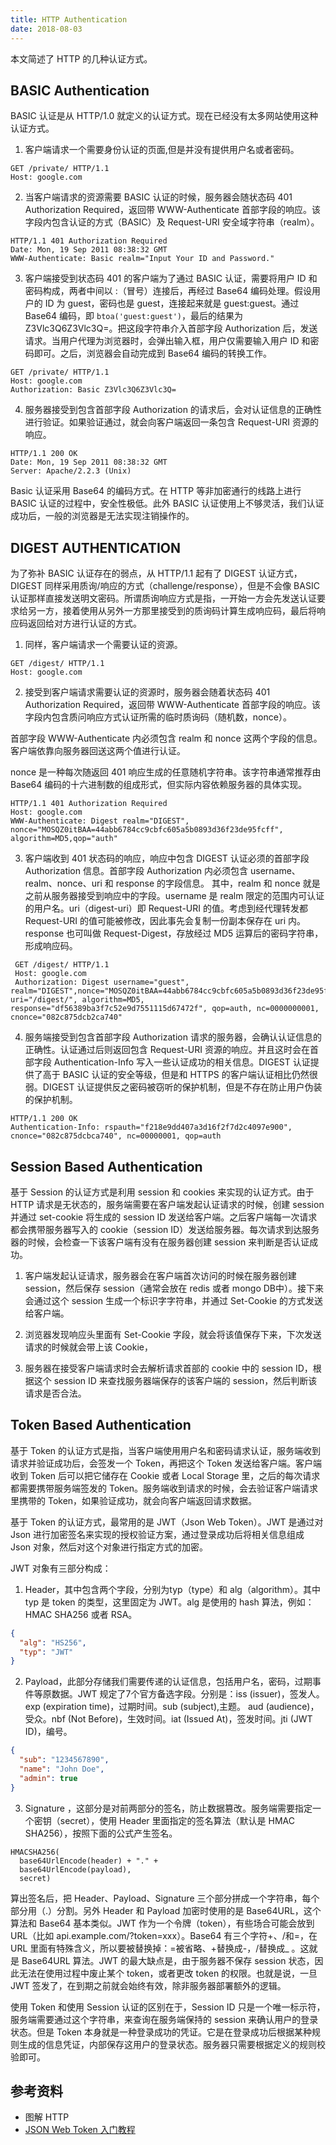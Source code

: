 ```yaml
---
title: HTTP Authentication
date: 2018-08-03
---
```


本文简述了 HTTP 的几种认证方式。

## BASIC Authentication

BASIC 认证是从 HTTP/1.0 就定义的认证方式。现在已经没有太多网站使用这种认证方式。

 1. 客户端请求一个需要身份认证的页面,但是并没有提供用户名或者密码。
 ````http
 GET /private/ HTTP/1.1
 Host: google.com
````

2. 当客户端请求的资源需要 BASIC 认证的时候，服务器会随状态码 401 Authorization Required，返回带 WWW-Authenticate 首部字段的响应。该字段内包含认证的方式（BASIC）及 Request-URI 安全域字符串（realm）。
````http
HTTP/1.1 401 Authorization Required
Date: Mon, 19 Sep 2011 08:38:32 GMT
WWW-Authenticate: Basic realm="Input Your ID and Password."
````

3. 客户端接受到状态码 401 的客户端为了通过 BASIC 认证，需要将用户 ID 和密码构成，两者中间以 :（冒号）连接后，再经过 Base64 编码处理。假设用户的 ID 为 guest，密码也是 guest，连接起来就是 guest:guest。通过 Base64 编码，即 `btoa('guest:guest')`，最后的结果为 Z3Vlc3Q6Z3Vlc3Q=。把这段字符串介入首部字段 Authorization 后，发送请求。当用户代理为浏览器时，会弹出输入框，用户仅需要输入用户 ID 和密码即可。之后，浏览器会自动完成到 Base64 编码的转换工作。
 ````http
 GET /private/ HTTP/1.1
 Host: google.com
 Authorization: Basic Z3Vlc3Q6Z3Vlc3Q=
````

4. 服务器接受到包含首部字段 Authorization 的请求后，会对认证信息的正确性进行验证。如果验证通过，就会向客户端返回一条包含 Request-URI 资源的响应。
````http
HTTP/1.1 200 OK
Date: Mon, 19 Sep 2011 08:38:32 GMT
Server: Apache/2.2.3 (Unix)
````

Basic 认证采用 Base64 的编码方式。在 HTTP 等非加密通行的线路上进行 BASIC 认证的过程中，安全性极低。此外 BASIC 认证使用上不够灵活，我们认证成功后，一般的浏览器是无法实现注销操作的。

## DIGEST AUTHENTICATION

为了弥补 BASIC 认证存在的弱点，从 HTTP/1.1 起有了 DIGEST 认证方式，DIGEST 同样采用质询/响应的方式（challenge/response），但是不会像 BASIC 认证那样直接发送明文密码。所谓质询响应方式是指，一开始一方会先发送认证要求给另一方，接着使用从另外一方那里接受到的质询码计算生成响应码，最后将响应码返回给对方进行认证的方式。
 
 1. 同样，客户端请求一个需要认证的资源。
 ````http
 GET /digest/ HTTP/1.1
 Host: google.com
 ````
 
 2. 接受到客户端请求需要认证的资源时，服务器会随着状态码 401 Authorization Required，返回带 WWW-Authenticate 首部字段的响应。该字段内包含质问响应方式认证所需的临时质询码（随机数，nonce）。
 
 首部字段 WWW-Authenticate 内必须包含 realm 和 nonce 这两个字段的信息。客户端依靠向服务器回送这两个值进行认证。
 
 nonce 是一种每次随返回 401 响应生成的任意随机字符串。该字符串通常推荐由 Base64 编码的十六进制数的组成形式，但实际内容依赖服务器的具体实现。
 ````http
 HTTP/1.1 401 Authorization Required
 Host: google.com
 WWW-Authenticate: Digest realm="DIGEST", nonce="MOSQZ0itBAA=44abb6784cc9cbfc605a5b0893d36f23de95fcff", algorithm=MD5,qop="auth"
 ````
 
 3. 客户端收到 401 状态码的响应，响应中包含 DIGEST 认证必须的首部字段 Authorization 信息。首部字段 Authorization 内必须包含 username、realm、nonce、uri 和 response 的字段信息。
 其中，realm 和 nonce 就是之前从服务器接受到响应中的字段。username 是 realm 限定的范围内可认证的用户名。uri（digest-uri）即 Request-URI 的值。考虑到经代理转发都 Request-URI 的值可能被修改，因此事先会复制一份副本保存在 uri 内。response 也可叫做 Request-Digest，存放经过 MD5 运算后的密码字符串，形成响应码。
 ````http
  GET /digest/ HTTP/1.1
  Host: google.com
  Authorization: Digest username="guest", realm="DIGEST",nonce="MOSQZ0itBAA=44abb6784cc9cbfc605a5b0893d36f23de95fcff", uri="/digest/", algorithm=MD5, response="df56389ba3f7c52e9d7551115d67472f", qop=auth, nc=0000000001, cnonce="082c875dcb2ca740"
 ````
 
 4. 服务端接受到包含首部字段 Authorization 请求的服务器，会确认认证信息的正确性。认证通过后则返回包含 Request-URI 资源的响应。并且这时会在首部字段 Authentication-Info 写入一些认证成功的相关信息。DIGEST 认证提供了高于 BASIC 认证的安全等级，但是和 HTTPS 的客户端认证相比仍然很弱。DIGEST 认证提供反之密码被窃听的保护机制，但是不存在防止用户伪装的保护机制。
  ````http
  HTTP/1.1 200 OK
  Authentication-Info: rspauth="f218e9dd407a3d16f2f7d2c4097e900", cnonce="082c875dcbca740", nc=00000001, qop=auth
  ````

## Session Based Authentication

基于 Session 的认证方式是利用 session 和 cookies 来实现的认证方式。由于 HTTP 请求是无状态的，服务端需要在客户端发起认证请求的时候，创建 session 并通过 set-cookie 将生成的 session ID 发送给客户端。之后客户端每一次请求都会携带服务器写入的 cookie（session ID）发送给服务器。每次请求到达服务器的时候，会检查一下该客户端有没有在服务器创建 session 来判断是否认证成功。

1. 客户端发起认证请求，服务器会在客户端首次访问的时候在服务器创建 session，然后保存 session（通常会放在 redis 或者 mongo DB中）。接下来会通过这个 session 生成一个标识字字符串，并通过 Set-Cookie 的方式发送给客户端。

2. 浏览器发现响应头里面有 Set-Cookie 字段，就会将该值保存下来，下次发送请求的时候就会带上该 Cookie，

3. 服务器在接受客户端请求时会去解析请求首部的 cookie 中的 session ID，根据这个 session ID 来查找服务器端保存的该客户端的 session，然后判断该请求是否合法。

## Token Based Authentication

基于 Token 的认证方式是指，当客户端使用用户名和密码请求认证，服务端收到请求并验证成功后，会签发一个 Token，再把这个 Token 发送给客户端。客户端收到 Token 后可以把它储存在 Cookie 或者 Local Storage 里，之后的每次请求都需要携带服务端签发的 Token。服务端收到请求的时候，会去验证客户端请求里携带的 Token，如果验证成功，就会向客户端返回请求数据。

基于 Token 的认证方式，最常用的是 JWT（Json Web Token）。JWT 是通过对 Json 进行加密签名来实现的授权验证方案，通过登录成功后将相关信息组成 Json 对象，然后对这个对象进行指定方式的加密。

JWT 对象有三部分构成：
1. Header，其中包含两个字段，分别为typ（type）和 alg（algorithm）。其中 typ 是 token 的类型，这里固定为 JWT。alg 是使用的 hash 算法，例如：HMAC SHA256 或者 RSA。
````json
{
  "alg": "HS256",
  "typ": "JWT"
}
````

2. Payload，此部分存储我们需要传递的认证信息，包括用户名，密码，过期事件等原数据。JWT 规定了7个官方备选字段。分别是：iss (issuer)，签发人。exp (expiration time)，过期时间。sub (subject),主题。 aud (audience)，受众。nbf (Not Before)，生效时间。iat (Issued At)，签发时间。jti (JWT ID)，编号。
````json
{
  "sub": "1234567890",
  "name": "John Doe",
  "admin": true
}
````

3. Signature ，这部分是对前两部分的签名，防止数据篡改。服务端需要指定一个密钥（secret），使用 Header 里面指定的签名算法（默认是 HMAC SHA256），按照下面的公式产生签名。
````
HMACSHA256(
  base64UrlEncode(header) + "." +
  base64UrlEncode(payload),
  secret)
````

算出签名后，把 Header、Payload、Signature 三个部分拼成一个字符串，每个部分用（.）分割。另外 Header 和 Payload 加密时使用的是 Base64URL，这个算法和 Base64 基本类似。JWT 作为一个令牌（token），有些场合可能会放到 URL（比如 api.example.com/?token=xxx）。Base64 有三个字符+、/和=，在 URL 里面有特殊含义，所以要被替换掉：=被省略、+替换成-，/替换成_ 。这就是 Base64URL 算法。JWT 的最大缺点是，由于服务器不保存 session 状态，因此无法在使用过程中废止某个 token，或者更改 token 的权限。也就是说，一旦 JWT 签发了，在到期之前就会始终有效，除非服务器部署额外的逻辑。

使用 Token 和使用 Session 认证的区别在于，Session ID 只是一个唯一标示符，服务端需要通过这个字符串，来查询在服务端保持的 session 来确认用户的登录状态。但是 Token 本身就是一种登录成功的凭证。它是在登录成功后根据某种规则生成的信息凭证，内部保存这用户的登录状态。服务器只需要根据定义的规则校验即可。

## 参考资料

- 图解 HTTP
- [JSON Web Token 入门教程](http://www.ruanyifeng.com/blog/2018/07/json_web_token-tutorial.html)
